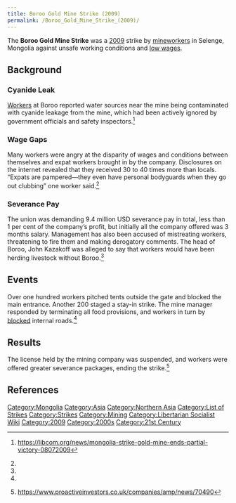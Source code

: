 ```yaml
---
title: Boroo Gold Mine Strike (2009)
permalink: /Boroo_Gold_Mine_Strike_(2009)/
---
```


The **Boroo Gold Mine Strike** was a
[2009](Timeline_of_Libertarian_Socialism_in_Northern_Asia.md "wikilink")
strike by [mineworkers](Mining.md "wikilink") in Selenge, Mongolia against
unsafe working conditions and [low wages](Wage_Labour.md "wikilink").

## Background

### Cyanide Leak

[Workers](Working_Class.md "wikilink") at Boroo reported water sources near
the mine being contaminated with cyanide leakage from the mine, which
had been actively ignored by government officials and safety
inspectors.[^1]

### Wage Gaps

Many workers were angry at the disparity of wages and conditions between
themselves and expat workers brought in by the company. Disclosures on
the internet revealed that they received 30 to 40 times more than
locals. “Expats are pampered—they even have personal bodyguards when
they go out clubbing” one worker said.[^2]

### Severance Pay

The union was demanding 9.4 million USD severance pay in total, less
than 1 per cent of the company’s profit, but initially all the company
offered was 3 months salary. Management has also been accused of
mistreating workers, threatening to fire them and making derogatory
comments. The head of Boroo, John Kazakoff was alleged to say that
workers would have been herding livestock without Boroo.[^3]

## Events

Over one hundred workers pitched tents outside the gate and blocked the
main entrance. Another 200 staged a stay-in strike. The mine manager
responded by terminating all food provisions, and workers in turn by
[blocked](Blockade.md "wikilink") internal roads.[^4]

## Results

The license held by the mining company was suspended, and workers were
offered greater severance packages, ending the strike.[^5]

## References

<references />

[Category:Mongolia](Category:Mongolia.md "wikilink")
[Category:Asia](Category:Asia.md "wikilink") [Category:Northern
Asia](Category:Northern_Asia.md "wikilink") [Category:List of
Strikes](Category:List_of_Strikes.md "wikilink")
[Category:Strikes](Category:Strikes.md "wikilink")
[Category:Mining](Category:Mining.md "wikilink") [Category:Libertarian
Socialist Wiki](Category:Libertarian_Socialist_Wiki.md "wikilink")
[Category:2009](Category:2009.md "wikilink")
[Category:2000s](Category:2000s.md "wikilink") [Category:21st
Century](Category:21st_Century.md "wikilink")

[^1]: <https://libcom.org/news/mongolia-strike-gold-mine-ends-partial-victory-08072009>

[^2]:

[^3]:

[^4]:

[^5]: <https://www.proactiveinvestors.co.uk/companies/amp/news/70490>